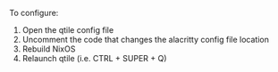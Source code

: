 To configure:

1. Open the qtile config file
2. Uncomment the code that changes the alacritty config file location
3. Rebuild NixOS
4. Relaunch qtile (i.e. CTRL + SUPER + Q)
